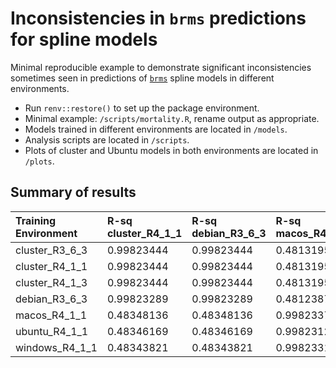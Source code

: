 # Inconsistencies in `brms` predictions for spline models

Minimal reproducible example to demonstrate significant inconsistencies sometimes seen in predictions of [`brms`](https://paul-buerkner.github.io/brms/) spline models in different environments.

 - Run `renv::restore()` to set up the package environment.
 - Minimal example: `/scripts/mortality.R`, rename output as appropriate.
 - Models trained in different environments are located in `/models`.
 - Analysis scripts are located in `/scripts`.
 - Plots of cluster and Ubuntu models in both environments are located in `/plots`.

## Summary of results

|Training Environment |R-sq cluster_R4_1_1 |R-sq debian_R3_6_3 |R-sq macos_R4_1_1 |R-sq ubuntu_R4_1_1 |R-sq windows_R4_1_1 |
|:--------------------|:-------------------|:------------------|:-----------------|:------------------|:-------------------|
|cluster_R3_6_3       |0.99823444          |0.99823444         |0.48131956        |0.48131956         |0.48131956          |
|cluster_R4_1_1       |0.99823444          |0.99823444         |0.48131956        |0.48131956         |0.48131956          |
|cluster_R4_1_3       |0.99823444          |0.99823444         |0.48131956        |0.48131956         |0.48131956          |
|debian_R3_6_3        |0.99823289          |0.99823289         |0.48123877        |0.48123877         |0.48123877          |
|macos_R4_1_1         |0.48348136          |0.48348136         |0.99823370        |0.99823370         |0.99823370          |
|ubuntu_R4_1_1        |0.48346169          |0.48346169         |0.99823124        |0.99823124         |0.99823124          |
|windows_R4_1_1       |0.48343821          |0.48343821         |0.99823314        |0.99823314         |0.99823314          |
